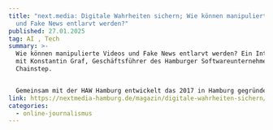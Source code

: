 ```yaml
---
title: "next.media: Digitale Wahrheiten sichern; Wie können manipulierte Videos
  und Fake News entlarvt werden?"
published: 27.01.2025
tag: AI , Tech
summary: >-
  Wie können manipulierte Videos und Fake News entlarvt werden? Ein Interview
  mit Konstantin Graf, Geschäftsführer des Hamburger Softwareunternehmens
  Chainstep.


  Gemeinsam mit der HAW Hamburg entwickelt das 2017 in Hamburg gegründete Softwareunternehmen Chainstep Technologien, um Manipulationen in digitalen Inhalten zu erkennen und deren Authentizität sicherzustellen. Konstantin Graf, Geschäftsführer von Chainstep, gibt einen Einblick in die technische Umsetzung und die Ziele des Projekts.
link: https://nextmedia-hamburg.de/magazin/digitale-wahrheiten-sichern/
categories:
  - online-journalismus
---
```

